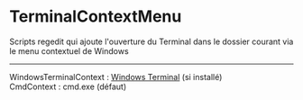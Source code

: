 # TerminalContextMenu
Scripts regedit qui ajoute l'ouverture du Terminal dans le dossier courant via le menu contextuel de Windows
*******************
WindowsTerminalContext : [Windows Terminal](https://www.microsoft.com/fr-fr/p/windows-terminal/9n0dx20hk701) (si installé) <br/>
CmdContext : cmd.exe (défaut)

